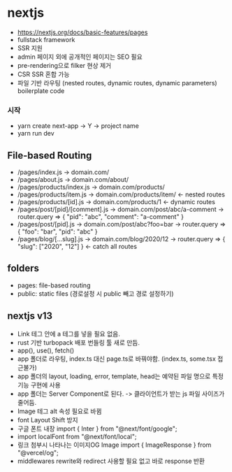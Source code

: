 # nextjs

- https://nextjs.org/docs/basic-features/pages
- fullstack framework
- SSR 지원
- admin 페이지 외에 공개적인 페이지는 SEO 필요
- pre-rendering으로 filker 현상 제거
- CSR SSR 혼합 가능
- 파일 기반 라우팅 (nested routes, dynamic routes, dynamic parameters)
  boilerplate code

### 시작

- yarn create next-app -> Y -> project name
- yarn run dev

## File-based Routing

- /pages/index.js -> domain.com/
- /pages/about.js -> domain.com/about/
- /pages/products/index.js -> domain.com/products/
- /pages/products/item.js -> domain.com/products/item/ <- nested routes
- /pages/products/[id].js -> domain.com/products/1 <- dynamic routes
- /pages/post/[pid]/[comment].js -> domain.com/post/abc/a-comment -> router.query => { "pid": "abc", "comment": "a-comment" }
- /pages/post/[pid].js -> domain.com/post/abc?foo=bar -> router.query => { "foo": "bar", "pid": "abc" }
- /pages/blog/[...slug].js -> domain.com/blog/2020/12 -> router.query => { "slug": ["2020", "12"] } <- catch all routes

## folders

- pages: file-based routing
- public: static files (경로설정 시 public 빼고 경로 설정하기)

## nextjs v13

- Link 테그 안에 a 테그를 넣을 필요 없음.
- rust 기반 turbopack 배포 번들링 툴 새로 만듬.
- app(), use(), fetch()
- app 폴더로 라우팅, index.ts 대신 page.ts로 바꿔야함. (index.ts, some.tsx 접근불가)
- app 폴더의 layout, loading, error, template, head는 예약된 파일 명으로 특정 기능 구현에 사용
- app 폴더는 Server Component로 된다. -> 클라이언트가 받는 js 파일 사이즈가 줄어듬.
- Image 테그 alt 속성 필요로 바뀜
- font Layout Shift 방지
- 구글 폰트 내장 import { Inter } from "@next/font/google";
- import localFont from "@next/font/local";
- 링크 첨부시 나타나는 이미지OG Image
  import { ImageResponse } from "@vercel/og";
- middlewares rewrite와 redirect 사용할 필요 없고 바로 response 반환
